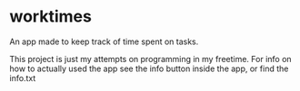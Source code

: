 # worktimes
An app made to keep track of time spent on tasks.

This project is just my attempts on programming in my freetime.
For info on how to actually used the app see the info button inside the app, or find the info.txt
